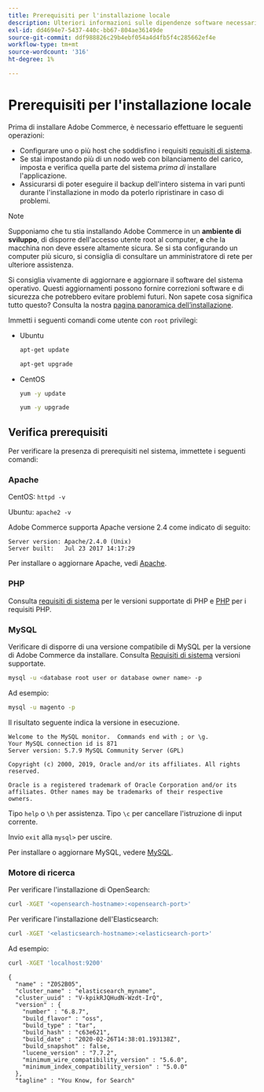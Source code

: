 ```yaml
---
title: Prerequisiti per l'installazione locale
description: Ulteriori informazioni sulle dipendenze software necessarie per le installazioni locali di Adobe Commerce.
exl-id: dd4694e7-5437-440c-bb67-804ae36149de
source-git-commit: ddf988826c29b4ebf054a4d4fb5f4c285662ef4e
workflow-type: tm+mt
source-wordcount: '316'
ht-degree: 1%

---
```


# Prerequisiti per l&#39;installazione locale

Prima di installare Adobe Commerce, è necessario effettuare le seguenti operazioni:

* Configurare uno o più host che soddisfino i requisiti [requisiti di sistema](../system-requirements.md).
* Se stai impostando più di un nodo web con bilanciamento del carico, imposta e verifica quella parte del sistema _prima di_ installare l&#39;applicazione.
* Assicurarsi di poter eseguire il backup dell&#39;intero sistema in vari punti durante l&#39;installazione in modo da poterlo ripristinare in caso di problemi.

>[!NOTE]
>
>Supponiamo che tu stia installando Adobe Commerce in un **ambiente di sviluppo**, di disporre dell&#39;accesso utente root al computer, **e** che la macchina non deve essere altamente sicura. Se si sta configurando un computer più sicuro, si consiglia di consultare un amministratore di rete per ulteriore assistenza.

Si consiglia vivamente di aggiornare e aggiornare il software del sistema operativo. Questi aggiornamenti possono fornire correzioni software e di sicurezza che potrebbero evitare problemi futuri. Non sapete cosa significa tutto questo? Consulta la nostra [pagina panoramica dell’installazione](../overview.md).

Immetti i seguenti comandi come utente con `root` privilegi:

* Ubuntu

  ```bash
  apt-get update
  ```

  ```bash
  apt-get upgrade
  ```

* CentOS

  ```bash
  yum -y update
  ```

  ```bash
  yum -y upgrade
  ```

## Verifica prerequisiti

Per verificare la presenza di prerequisiti nel sistema, immettete i seguenti comandi:

### Apache

CentOS: `httpd -v`

Ubuntu: `apache2 -v`

Adobe Commerce supporta Apache versione 2.4 come indicato di seguito:

```terminal
Server version: Apache/2.4.0 (Unix)
Server built:   Jul 23 2017 14:17:29
```

Per installare o aggiornare Apache, vedi [Apache](web-server/apache.md).

### PHP

Consulta [requisiti di sistema](../system-requirements.md) per le versioni supportate di PHP e [PHP](../system-requirements.md#php-settings) per i requisiti PHP.

### MySQL

Verificare di disporre di una versione compatibile di MySQL per la versione di Adobe Commerce da installare. Consulta [Requisiti di sistema](../system-requirements.md) versioni supportate.

```bash
mysql -u <database root user or database owner name> -p
```

Ad esempio:

```bash
mysql -u magento -p
```

Il risultato seguente indica la versione in esecuzione.

```terminal
Welcome to the MySQL monitor.  Commands end with ; or \g.
Your MySQL connection id is 871
Server version: 5.7.9 MySQL Community Server (GPL)

Copyright (c) 2000, 2019, Oracle and/or its affiliates. All rights reserved.

Oracle is a registered trademark of Oracle Corporation and/or its
affiliates. Other names may be trademarks of their respective
owners.
```

Tipo `help` o `\h` per assistenza. Tipo `\c` per cancellare l&#39;istruzione di input corrente.

Invio `exit` alla `mysql>` per uscire.

Per installare o aggiornare MySQL, vedere [MySQL](database/mysql.md).

### Motore di ricerca

Per verificare l&#39;installazione di OpenSearch:

```bash
curl -XGET '<opensearch-hostname>:<opensearch-port>'
```

Per verificare l&#39;installazione dell&#39;Elasticsearch:

```bash
curl -XGET '<elasticsearch-hostname>:<elasticsearch-port>'
```

Ad esempio:

```bash
curl -XGET 'localhost:9200'
```

```terminal
{
  "name" : "Z0S2B05",
  "cluster_name" : "elasticsearch_myname",
  "cluster_uuid" : "V-kpikRJQHudN-Wzdt-IrQ",
  "version" : {
    "number" : "6.8.7",
    "build_flavor" : "oss",
    "build_type" : "tar",
    "build_hash" : "c63e621",
    "build_date" : "2020-02-26T14:38:01.193138Z",
    "build_snapshot" : false,
    "lucene_version" : "7.7.2",
    "minimum_wire_compatibility_version" : "5.6.0",
    "minimum_index_compatibility_version" : "5.0.0"
  },
  "tagline" : "You Know, for Search"
```
